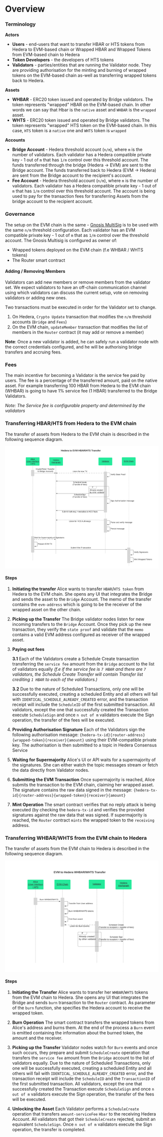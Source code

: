 # Overview

### Terminology

**Actors**
- **Users** - end-users that want to transfer HBAR or HTS tokens from Hedera to EVM-based chain or Wrapped HBAR and Wrapped Tokens from EVM-based chain to Hedera
- **Token Developers** - the developers of HTS tokens
- **Validators** - parties/entities that are running the Validator node. They are providing authorisation for the minting and burning of wrapped tokens on the EVM-based chain as-well as transferring wrapped tokens back to Hedera.
  
**Assets**
- **WHBAR** - ERC20 token issued and operated by Bridge validators. The token represents "wrapped" HBAR on the EVM-based chain. In other words we can say that Hbar is the `native` asset and `WHBAR` is the `wrapped` asset.
- **WHTS** - ERC20 token issued and operated by Bridge validators. The token represents "wrapped" HTS token on the EVM-based chain. In this case, `HTS` token is a `native` one and `WHTS` token is `wrapped`

**Accounts**
- **Bridge Account** - Hedera threshold account (`n/m`), where `m` is the number of validators. Each validator has a Hedera compatible private key - 1 out of `m` that has `1/m` control over this threshold account. The funds transferred through the bridge (Hedera -> EVM) are sent to the Bridge account. The funds transferred back to Hedera (EVM -> Hedera) are sent from the Bridge account to the recipient's account.
- **Fee Account** - Hedera threshold account (`n/m`), where `m` is the number of validators. Each validator has a Hedera compatible private key - 1 out of `m` that has `1/m` control over this threshold account. The account is being used to pay for the transaction fees for transferring Assets from the bridge account to the recipient account.

### Governance

The setup on the EVM chain is the same - [Gnosis MultiSig](https://github.com/gnosis/safe-contracts) is to be used with the same `n/m` threshold configuration. Each validator has an EVM compatible private key - 1 out of `m` that as `1/m` control over the threshold account.
The Gnosis Multisig is configured as owner of:
- Wrapped tokens deployed on the EVM chain (f.e WHBAR / WHTS tokens)
- The Router smart contract

#### Adding / Removing Members
Validators can add new members or remove members from the validator set. We expect validators to have an off-chain communication channel using which validators can discuss the current setup, vote on removing validators or adding new ones.

Two transactions must be executed in order for the Validator set to change.
1. On Hedera, `Crypto Update` transaction that modifies the `n/m` threshold accounts (`Bridge` and `Fees`)
2. On the EVM chain, `updateMember` transaction that modifies the list of members in the `Router` contract (it may add or remove a member)

**Note**: Once a new validator is added, he can safely run a validator node with the correct credentials configured, and he will be authorising bridge transfers and accruing fees.

### Fees
The main incentive for becoming a Validator is the service fee paid by users. The fee is a percentage of the transferred amount, paid on the native asset.
For example transferring 100 HBAR from Hedera to the EVM chain (WHBAR) is going to have 1% service fee (1 HBAR) transferred to the Bridge Validators.

*Note: The Service fee is configurable property and determined by the validators*

### Transferring HBAR/HTS from Hedera to the EVM chain

The transfer of assets from Hedera to the EVM chain is described in the following sequence diagram.
<p align="center">
  <img src="./assets/hedera-to-evm.png">
</p>

#### Steps
1. **Initiating the transfer**
   Alice wants to transfer `HBAR`/`HTS token` from Hedera to the EVM chain. She opens any UI that integrates the Bridge and sends the asset to the `Bridge` Account. The memo of the transfer contains the `evm-address` which is going to be the receiver of the wrapped asset on the other chain.
2. **Picking up the Transfer**
   The Bridge validator nodes listen for new incoming transfers to the `Bridge` Account. Once they pick up the new transaction, they verify the `state proof` and validate that the `memo` contains a valid EVM address configured as receiver of the wrapped asset.
3. **Paying out fees**

   **3.1** Each of the Validators create a Schedule Create transaction transferring the `service fee` amount from the `Bridge` account to the list of validators equally *(f.e if the service fee is `7 HBAR` and there are `7` validators, the Schedule Create Transfer will contain Transfer list crediting `1 HBAR` to each of the validators.)*

   **3.2** Due to the nature of Scheduled Transactions, only one will be successfully executed, creating a scheduled Entity and all others will fail with `IDENTICAL_SCHEDULE_ALREADY_CREATED` error, and the transaction receipt will include the `ScheduleID` of the first submitted transaction.
All validators, except the one that successfully created the Transaction execute `ScheduleSign` and once `n out of m` validators execute the Sign operation, the transfer of the fees will be executed.

4. **Providing Authorisation Signature**
   Each of the Validators sign the following authorisation message:
   `{hedera-tx-id}{router-address}{wrapped-token}{receiver}{amount}` using their EVM-compatible private key.
   The authorisation is then submitted to a topic in Hedera Consensus Service

5. **Waiting for Supermajority**
   Alice's UI or API waits for a supermajority of the signatures. She can either watch the topic messages stream or fetch the data directly from Validator nodes.

6. **Submitting the EVM Transaction**
   Once supermajority is reached, Alice submits the transaction to the EVM chain, claiming her wrapped asset. The signature contains the raw data signed in the message: `{hedera-tx-id}{router-address}{wrapped-token}{receiver}{amount}`

7. **Mint Operation**
   The smart contract verifies that no reply attack is being executed (by checking the `hedera-tx-id` and verifies the provided signatures against the raw data that was signed. If supermajority is reached, the `Router` contract `mints` the wrapped token to the `receiving` address.

### Transferring WHBAR/WHTS from the EVM chain to Hedera

The transfer of assets from the EVM chain to Hedera is described in the following sequence diagram.

<p align="center">
  <img src="./assets/evm-to-hedera.png">
</p>

#### Steps
1. **Initiating the Transfer**
   Alice wants to transfer her `WHBAR`/`WHTS` tokens from the EVM chain to Hedera. She opens any UI that integrates the Bridge and sends `burn` transaction to the `Router` contract. As parameter of the `burn` function, she specifies the Hedera account to receive the wrapped token.

2. **Burn Operation**
   The smart contract transfers the wrapped tokens from Alice's address and burns them. At the end of the process a `Burn` event is emitted containing the information about the burned token, the amount and the receiver.
3. **Picking up the Transfer**
   Validator nodes watch for `Burn` events and once such occurs, they prepare and submit `ScheduleCreate` operation that transfers the `service fee` amount from the `Bridge` account to the list of validators equally. Due to the nature of Scheduled Transactions, only one will be successfully executed, creating a scheduled Entity and all others will fail with `IDENTICAL_SCHEDULE_ALREADY_CREATED` error, and the transaction receipt will include the `ScheduleID` and the `TransactionID` of the first submitted transaction.
   All validators, except the one that successfully created the Transaction execute `ScheduleSign` and once `n out of m` validators execute the Sign operation, the transfer of the fees will be executed.
4. **Unlocking the Asset**
   Each Validator performs a `ScheduleCreate` operation that transfers `amount-serviceFee` `Hbar` to the receiving Hedera Account. All validators that got their `ScheduleCreate` rejected, submit an equivalent `ScheduleSign`. Once `n out of m` validators execute the Sign operation, the transfer is completed.